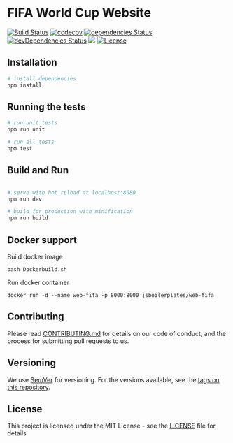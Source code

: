 # FIFA World Cup Website
[![Build Status](https://travis-ci.org/jsboilerplates/web-fifa.svg?branch=master)](https://travis-ci.org/jsboilerplates/web-fifa)
[![codecov](https://codecov.io/gh/jsboilerplates/web-fifa/branch/master/graph/badge.svg)](https://codecov.io/gh/jsboilerplates/web-fifa)
[![dependencies Status](https://david-dm.org/jsboilerplates/web-fifa/status.svg)](https://david-dm.org/jsboilerplates/web-fifa)
[![devDependencies Status](https://david-dm.org/jsboilerplates/web-fifa/dev-status.svg)](https://david-dm.org/jsboilerplates/web-fifa?type=dev)
[![](https://images.microbadger.com/badges/image/jsboilerplates/web-fifa.svg)](https://microbadger.com/images/jsboilerplates/web-fifa)
[![License](https://img.shields.io/badge/license-MIT-blue.svg)](https://github.com/jsboilerplates/web-fifa/blob/master/LICENSE)

## Installation

``` bash
# install dependencies
npm install

```

## Running the tests

``` bash
# run unit tests
npm run unit

# run all tests
npm test
```

## Build and Run

``` bash

# serve with hot reload at localhost:8080
npm run dev

# build for production with minification
npm run build

```

## Docker support

Build docker image

```
bash Dockerbuild.sh
```

Run docker container

```
docker run -d --name web-fifa -p 8000:8000 jsboilerplates/web-fifa
```

## Contributing

Please read [CONTRIBUTING.md](CONTRIBUTING.md) for details on our code of conduct, and the process for submitting pull requests to us.

## Versioning

We use [SemVer](http://semver.org/) for versioning. For the versions available, see the [tags on this repository](https://github.com/jsboilerplates/web-fifa/tags).

## License

This project is licensed under the MIT License - see the [LICENSE](LICENSE) file for details
